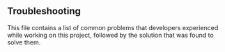 ## Troubleshooting

This file contains a list of common problems that developers experienced while working on this project, followed by the solution that was found to solve them.

<!--- You can use the template bellow to document a new problem/solution -->

<!---
## [TAG] TITLE

DESCRIPTION


TAG: it could be some "keyword" related to the problem itself (e.g. iOS, Navigation, Charles, GraphQL, Debugging, etc)

TITLE: try to keep it brief and "straight to the point"

DESCRIPTION: describe the problem in more detail and the solution found to fix it.
-->
